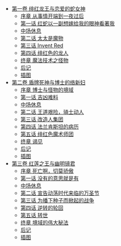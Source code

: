 - [第一卷 绯红龙王与恋爱的蛇女神](/境域的伟大秘法(境域的Ars%20Magna)-作者：绘户太郎/第一卷%20绯红龙王与恋爱的蛇女神)
  - [序章 从事情开端到一夜过后](/境域的伟大秘法(境域的Ars%20Magna)-作者：绘户太郎/第一卷%20绯红龙王与恋爱的蛇女神/序章%20从事情开端到一夜过后.md)
  - [第一话 红蛇以一副想嫁给我的眼神看著我](/境域的伟大秘法(境域的Ars%20Magna)-作者：绘户太郎/第一卷%20绯红龙王与恋爱的蛇女神/第一话%20红蛇以一副想嫁给我的眼神看著我.md)
  - [中场休息](/境域的伟大秘法(境域的Ars%20Magna)-作者：绘户太郎/第一卷%20绯红龙王与恋爱的蛇女神/中场休息.md)
  - [第二话 太太是魔物](/境域的伟大秘法(境域的Ars%20Magna)-作者：绘户太郎/第一卷%20绯红龙王与恋爱的蛇女神/第二话%20太太是魔物.md)
  - [第三话 Invent Red](/境域的伟大秘法(境域的Ars%20Magna)-作者：绘户太郎/第一卷%20绯红龙王与恋爱的蛇女神/第三话%20Invent%20Red.md)
  - [第四话 绯红色的龙人](/境域的伟大秘法(境域的Ars%20Magna)-作者：绘户太郎/第一卷%20绯红龙王与恋爱的蛇女神/第四话%20绯红色的龙人.md)
  - [终章 魔法技术之怪物](/境域的伟大秘法(境域的Ars%20Magna)-作者：绘户太郎/第一卷%20绯红龙王与恋爱的蛇女神/终章%20魔法技术之怪物.md)
  - [后记](/境域的伟大秘法(境域的Ars%20Magna)-作者：绘户太郎/第一卷%20绯红龙王与恋爱的蛇女神/后记.md)
  - [插图](/境域的伟大秘法(境域的Ars%20Magna)-作者：绘户太郎/第一卷%20绯红龙王与恋爱的蛇女神/插图.md)
- [第二卷 盾牌死神与博士的络新妇](/境域的伟大秘法(境域的Ars%20Magna)-作者：绘户太郎/第二卷%20盾牌死神与博士的络新妇)
  - [序章 博士与怪物的境域](/境域的伟大秘法(境域的Ars%20Magna)-作者：绘户太郎/第二卷%20盾牌死神与博士的络新妇/序章%20博士与怪物的境域.md)
  - [第一话 吉凶难料](/境域的伟大秘法(境域的Ars%20Magna)-作者：绘户太郎/第二卷%20盾牌死神与博士的络新妇/第一话%20吉凶难料.md)
  - [中场休息](/境域的伟大秘法(境域的Ars%20Magna)-作者：绘户太郎/第二卷%20盾牌死神与博士的络新妇/中场休息.md)
  - [第二话 王道艰险，骑士动人](/境域的伟大秘法(境域的Ars%20Magna)-作者：绘户太郎/第二卷%20盾牌死神与博士的络新妇/第二话%20王道艰险，骑士动人.md)
  - [第三话 改造人集团](/境域的伟大秘法(境域的Ars%20Magna)-作者：绘户太郎/第二卷%20盾牌死神与博士的络新妇/第三话%20改造人集团.md)
  - [第四话 法兰肯斯坦的病历](/境域的伟大秘法(境域的Ars%20Magna)-作者：绘户太郎/第二卷%20盾牌死神与博士的络新妇/第四话%20法兰肯斯坦的病历.md)
  - [第五话 绯红色魔术师团](/境域的伟大秘法(境域的Ars%20Magna)-作者：绘户太郎/第二卷%20盾牌死神与博士的络新妇/第五话%20绯红色魔术师团.md)
  - [终章 谒见](/境域的伟大秘法(境域的Ars%20Magna)-作者：绘户太郎/第二卷%20盾牌死神与博士的络新妇/终章%20谒见.md)
  - [后记](/境域的伟大秘法(境域的Ars%20Magna)-作者：绘户太郎/第二卷%20盾牌死神与博士的络新妇/后记.md)
  - [插图](/境域的伟大秘法(境域的Ars%20Magna)-作者：绘户太郎/第二卷%20盾牌死神与博士的络新妇/插图.md)
- [第三卷 红莲之王与幽明镜君](/境域的伟大秘法(境域的Ars%20Magna)-作者：绘户太郎/第三卷%20红莲之王与幽明镜君)
  - [序章 死亡啊，切莫骄傲](/境域的伟大秘法(境域的Ars%20Magna)-作者：绘户太郎/第三卷%20红莲之王与幽明镜君/序章%20死亡啊，切莫骄傲.md)
  - [第一话 没有的意思就是有](/境域的伟大秘法(境域的Ars%20Magna)-作者：绘户太郎/第三卷%20红莲之王与幽明镜君/第一话%20没有的意思就是有.md)
  - [中场休息](/境域的伟大秘法(境域的Ars%20Magna)-作者：绘户太郎/第三卷%20红莲之王与幽明镜君/中场休息.md)
  - [第二话 宣告动荡时代来临的万圣节](/境域的伟大秘法(境域的Ars%20Magna)-作者：绘户太郎/第三卷%20红莲之王与幽明镜君/第二话%20宣告动荡时代来临的万圣节.md)
  - [第三话 为播下种子而掀起的战争](/境域的伟大秘法(境域的Ars%20Magna)-作者：绘户太郎/第三卷%20红莲之王与幽明镜君/第三话%20为播下种子而掀起的战争.md)
  - [第四话 逆转的轮回](/境域的伟大秘法(境域的Ars%20Magna)-作者：绘户太郎/第三卷%20红莲之王与幽明镜君/第四话%20逆转的轮回.md)
  - [第五话 转世](/境域的伟大秘法(境域的Ars%20Magna)-作者：绘户太郎/第三卷%20红莲之王与幽明镜君/第五话%20转世.md)
  - [终章 境域的伟大秘法](/境域的伟大秘法(境域的Ars%20Magna)-作者：绘户太郎/第三卷%20红莲之王与幽明镜君/终章%20境域的伟大秘法.md)
  - [后记](/境域的伟大秘法(境域的Ars%20Magna)-作者：绘户太郎/第三卷%20红莲之王与幽明镜君/后记.md)
  - [插图](/境域的伟大秘法(境域的Ars%20Magna)-作者：绘户太郎/第三卷%20红莲之王与幽明镜君/插图.md)
